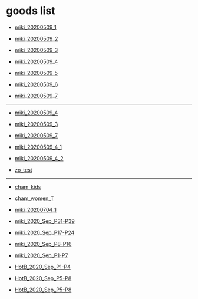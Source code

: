 # goods list <br>

* [miki_20200509_1](./goods/miki_20200509_1.md) <br>

* [miki_20200509_2](./goods/miki_20200509_2.md) <br>

* [miki_20200509_3](./goods/miki_20200509_3.md) <br>

* [miki_20200509_4](./goods/miki_20200509_4.md) <br>

* [miki_20200509_5](./goods/miki_20200509_5.md) <br>

* [miki_20200509_6](./goods/miki_20200509_6.md) <br>

* [miki_20200509_7](./goods/miki_20200509_7.md) <br>

---

* [miki_20200509_4](./goods/miki_20200509_4.md) <br>

* [miki_20200509_3](./goods/miki_20200509_3.md) <br>

* [miki_20200509_7](./goods/miki_20200509_7.md) <br>

* [miki_20200509_4_1](./goods/miki_20200509_4_1.md) <br>

* [miki_20200509_4_2](./goods/miki_20200509_4_2.md) <br>

* [zo_test](./goods/zo_test.md) <br>

---

* [cham_kids](./goods/cham_kids.md) <br>

* [cham_women_T](./goods/cham_women_T.md) <br>

* [miki_20200704_1](./goods/miki_20200704_1.md) <br>

* [miki_2020_Sep_P31-P39](./goods/miki_2020_Sep_P31-P39.md) <br>

* [miki_2020_Sep_P17-P24](./goods/miki_2020_Sep_P17-P24.md) <br>

* [miki_2020_Sep_P8-P16](./goods/miki_2020_Sep_P8-P16.md) <br>

* [miki_2020_Sep_P1-P7](./goods/miki_2020_Sep_P1-P7.md) <br>



* [HotB_2020_Sep_P1-P4](./goods/HotB_2020_Sep_P1-P4.md) <br>
* [HotB_2020_Sep_P5-P8](./goods/HotB_2020_Sep_P5-P8.md) <br>
* [HotB_2020_Sep_P5-P8](./goods/HotB_2020_Sep_P5-P8.md) <br>
